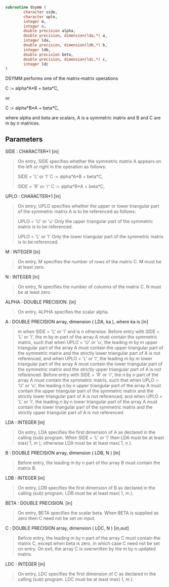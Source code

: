 ```fortran
subroutine dsymm (
        character side,
        character uplo,
        integer m,
        integer n,
        double precision alpha,
        double precision, dimension(lda,*) a,
        integer lda,
        double precision, dimension(ldb,*) b,
        integer ldb,
        double precision beta,
        double precision, dimension(ldc,*) c,
        integer ldc
)
```

DSYMM  performs one of the matrix-matrix operations

C := alpha\*A\*B + beta\*C,

or

C := alpha\*B\*A + beta\*C,

where alpha and beta are scalars,  A is a symmetric matrix and  B and
C are  m by n matrices.

## Parameters
SIDE : CHARACTER\*1 [in]
> On entry,  SIDE  specifies whether  the  symmetric matrix  A
> appears on the  left or right  in the  operation as follows:
> 
> SIDE = 'L' or 'l'   C := alpha\*A\*B + beta\*C,
> 
> SIDE = 'R' or 'r'   C := alpha\*B\*A + beta\*C,

UPLO : CHARACTER\*1 [in]
> On  entry,   UPLO  specifies  whether  the  upper  or  lower
> triangular  part  of  the  symmetric  matrix   A  is  to  be
> referenced as follows:
> 
> UPLO = 'U' or 'u'   Only the upper triangular part of the
> symmetric matrix is to be referenced.
> 
> UPLO = 'L' or 'l'   Only the lower triangular part of the
> symmetric matrix is to be referenced.

M : INTEGER [in]
> On entry,  M  specifies the number of rows of the matrix  C.
> M  must be at least zero.

N : INTEGER [in]
> On entry, N specifies the number of columns of the matrix C.
> N  must be at least zero.

ALPHA : DOUBLE PRECISION. [in]
> On entry, ALPHA specifies the scalar alpha.

A : DOUBLE PRECISION array, dimension ( LDA, ka ), where ka is [in]
> m  when  SIDE = 'L' or 'l'  and is  n otherwise.
> Before entry  with  SIDE = 'L' or 'l',  the  m by m  part of
> the array  A  must contain the  symmetric matrix,  such that
> when  UPLO = 'U' or 'u', the leading m by m upper triangular
> part of the array  A  must contain the upper triangular part
> of the  symmetric matrix and the  strictly  lower triangular
> part of  A  is not referenced,  and when  UPLO = 'L' or 'l',
> the leading  m by m  lower triangular part  of the  array  A
> must  contain  the  lower triangular part  of the  symmetric
> matrix and the  strictly upper triangular part of  A  is not
> referenced.
> Before entry  with  SIDE = 'R' or 'r',  the  n by n  part of
> the array  A  must contain the  symmetric matrix,  such that
> when  UPLO = 'U' or 'u', the leading n by n upper triangular
> part of the array  A  must contain the upper triangular part
> of the  symmetric matrix and the  strictly  lower triangular
> part of  A  is not referenced,  and when  UPLO = 'L' or 'l',
> the leading  n by n  lower triangular part  of the  array  A
> must  contain  the  lower triangular part  of the  symmetric
> matrix and the  strictly upper triangular part of  A  is not
> referenced.

LDA : INTEGER [in]
> On entry, LDA specifies the first dimension of A as declared
> in the calling (sub) program.  When  SIDE = 'L' or 'l'  then
> LDA must be at least  max( 1, m ), otherwise  LDA must be at
> least  max( 1, n ).

B : DOUBLE PRECISION array, dimension ( LDB, N ) [in]
> Before entry, the leading  m by n part of the array  B  must
> contain the matrix B.

LDB : INTEGER [in]
> On entry, LDB specifies the first dimension of B as declared
> in  the  calling  (sub)  program.   LDB  must  be  at  least
> max( 1, m ).

BETA : DOUBLE PRECISION. [in]
> On entry,  BETA  specifies the scalar  beta.  When  BETA  is
> supplied as zero then C need not be set on input.

C : DOUBLE PRECISION array, dimension ( LDC, N ) [in,out]
> Before entry, the leading  m by n  part of the array  C must
> contain the matrix  C,  except when  beta  is zero, in which
> case C need not be set on entry.
> On exit, the array  C  is overwritten by the  m by n updated
> matrix.

LDC : INTEGER [in]
> On entry, LDC specifies the first dimension of C as declared
> in  the  calling  (sub)  program.   LDC  must  be  at  least
> max( 1, m ).
